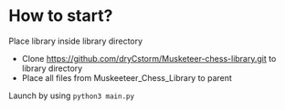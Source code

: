 # How to start?
Place library inside library directory

* Clone https://github.com/dryCstorm/Musketeer-chess-library.git to library directory
* Place all files from Muskeeteer_Chess_Library to parent

Launch by using ``python3 main.py``
